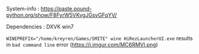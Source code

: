 System-info : https://paste.pound-python.org/show/F8FyrW5VKvgJGsvGFqYV/

Dependencies : DXVK win7

`WINEPREFIX="/home/kreyren/Games/SMITE" wine HiRezLauncherUI.exe` results in `bad command line` error (https://i.imgur.com/MC6RMVl.png)
